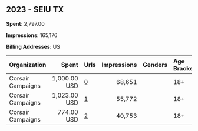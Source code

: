 ## 2023 - SEIU TX 
**Spent**: 2,797.00

**Impressions**: 165,176

**Billing Addresses**: US

|Organization|Spent|Urls|Impressions|Genders|Age Brackets|Country Codes|
|:---|---:|:---|---:|:---|:---|:---|
|Corsair Campaigns|1,000.00 USD|[0](https://www.snap.com/political-ads/asset/a7c8a731b3f065523a0db71e734c925cf4e35825c7d238ab7ab64ce9b5642d00?mediaType=png)|68,651||18+|united states|
|Corsair Campaigns|1,023.00 USD|[1](https://www.snap.com/political-ads/asset/e610a3b9467016180423308678eb0ba4ec889fb6d3e5b41cbad280e8f47059dc?mediaType=png)|55,772||18+|united states|
|Corsair Campaigns|774.00 USD|[2](https://www.snap.com/political-ads/asset/5acb6e61c2053212d37b7bfdde7dfc7139635b6fcd7bd86a1bffc9fa362c8748?mediaType=png)|40,753||18+|united states|
